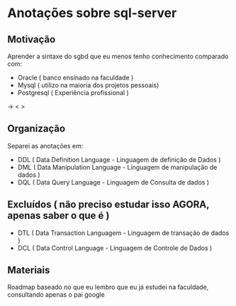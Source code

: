 # Anotações sobre sql-server

## Motivação

Aprender a sintaxe do sgbd que eu menos tenho conhecimento comparado com:

- Oracle ( banco ensinado na faculdade )
- Mysql ( utilizo na maioria dos projetos pessoais)
- Postgresql ( Experiência profissional )

-> < >

## Organização

Separei as anotações em:

- DDL ( Data Definition Language - Linguagem de definição de Dados )
- DML ( Data Manipulation Language - Linguagem de manipulação de dados )
- DQL ( Data Query Language - Linguagem de Consulta de dados )

## Excluídos ( não preciso estudar isso AGORA, apenas saber o que é )

- DTL ( Data Transaction Languagem - Linguagem de transação de dados )
- DCL ( Data Control Language - Linguagem de Controle de Dados )

## Materiais

Roadmap baseado no que eu lembro que eu já estudei na faculdade, consultando apenas o pai google
